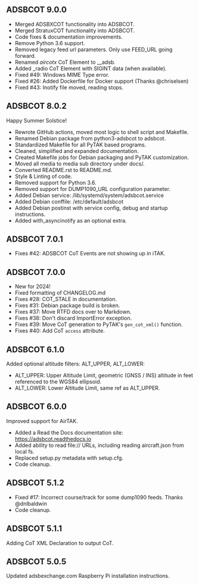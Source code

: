 ## ADSBCOT 9.0.0

- Merged ADSBXCOT functionality into ADSBCOT. 
- Merged StratuxCOT functionality into ADSBCOT.
- Code fixes & documentation improvements.
- Remove Python 3.6 support.
- Removed legacy feed url parameters. Only use FEED_URL going forward.
- Renamed _aircotx_ CoT Element to __adsb.
- Added _radio CoT Element with SIGINT data (when available).
- Fixed #49: Windows MIME Type error.
- Fixed #26: Added Dockerfile for Docker support (Thanks @chriselsen)
- Fixed #43: Inotify file moved, reading stops.

## ADSBCOT 8.0.2

Happy Summer Solstice!

- Rewrote GitHub actions, moved most logic to shell script and Makefile.
- Renamed Debian package from python3-adsbcot to adsbcot.
- Standardized Makefile for all PyTAK based programs.
- Cleaned, simplified and expanded documentation.
- Created Makefile jobs for Debian packaging and PyTAK customization.
- Moved all media to media sub directory under docs/.
- Converted README.rst to README.md.
- Style & Linting of code.
- Removed support for Python 3.6.
- Removed support for DUMP1090_URL configuration parameter.
- Added Debian service: /lib/systemd/system/adsbcot.service
- Added Debian conffile: /etc/default/adsbcot
- Added Debian postinst with service config, debug and startup instructions.
- Added with_asyncinotify as an optional extra.

## ADSBCOT 7.0.1

- Fixes #42: ADSBCOT CoT Events are not showing up in iTAK.

## ADSBCOT 7.0.0

- New for 2024!
- Fixed formatting of CHANGELOG.md
- Fixes #28: COT_STALE in documentation.
- Fixes #31: Debian package build is broken.
- Fixes #37: Move RTFD docs over to Markdown.
- Fixes #38: Don't discard ImportError exception.
- Fixes #39: Move CoT generation to PyTAK's `gen_cot_xml()` function.
- Fixes #40: Add CoT `access` attribute.

## ADSBCOT 6.1.0

Added optional altitude filters: ALT_UPPER, ALT_LOWER:
- ALT_UPPER: Upper Altitude Limit, geometric (GNSS / INS) altitude in feet referenced to the WGS84 ellipsoid.
- ALT_LOWER: Lower Altitude Limit, same ref as ALT_UPPER.

## ADSBCOT 6.0.0

Improved support for AirTAK.
- Added a Read the Docs documentation site: https://adsbcot.readthedocs.io
- Added ability to read file:// URLs, including reading aircraft.json from local fs.
- Replaced setup.py metadata with setup.cfg.
- Code cleanup.

## ADSBCOT 5.1.2

- Fixed #17: Incorrect course/track for some dump1090 feeds. Thanks @dnlbaldwin
- Code cleanup.

## ADSBCOT 5.1.1

Adding CoT XML Declaration to output CoT.

## ADSBCOT 5.0.5

Updated adsbexchange.com Raspberry Pi installation instructions.
